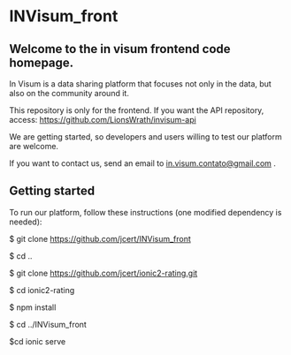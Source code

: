 # INVisum_front

## Welcome to the in visum frontend code homepage.

In Visum is a data sharing platform that focuses not only in the data, but also on the community around it.

This repository is only for the frontend. If you want the API repository, access: https://github.com/LionsWrath/invisum-api


We are getting started, so developers and users willing to test our platform are welcome.


If you want to contact us, send an email to in.visum.contato@gmail.com .

## Getting started

To run our platform, follow these instructions (one modified dependency is needed):

  $ git clone https://github.com/jcert/INVisum_front

  $ cd ..

  $ git clone https://github.com/jcert/ionic2-rating.git

  $ cd ionic2-rating

  $ npm install

  $ cd ../INVisum_front

  $cd ionic serve
